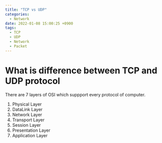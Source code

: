 ```yaml
---
title: "TCP vs UDP"
categories:
  - Network
date: 2022-01-08 15:00:25 +0900
tags:
  - TCP
  - UDP
  - Network
  - Packet
---
```


# What is difference between TCP and UDP protocol

There are 7 layers of OSI which suppport every protocol of computer.

1. Physical Layer
2. DataLink Layer
3. Network Layer
4. Transport Layer
5. Session Layer
6. Presentation Layer
7. Application Layer






